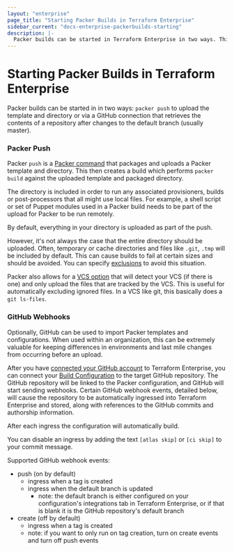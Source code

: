 ```yaml
---
layout: "enterprise"
page_title: "Starting Packer Builds in Terraform Enterprise"
sidebar_current: "docs-enterprise-packerbuilds-starting"
description: |-
  Packer builds can be started in Terraform Enterprise in two ways. This post is about how.
---
```


# Starting Packer Builds in Terraform Enterprise

Packer builds can be started in in two ways: `packer push`
to upload the template and directory or via a GitHub connection that retrieves
the contents of a repository after changes to the default branch (usually
master).

### Packer Push

Packer `push` is a [Packer command](https://packer.io/docs/command-line/push.html)
that packages and uploads a Packer template and directory. This then creates a build which performs `packer build` against the uploaded template
and packaged directory.

The directory is included in order to run any associated provisioners,
builds or post-processors that all might use local files. For example,
a shell script or set of Puppet modules used in a Packer build needs
to be part of the upload for Packer to be run remotely.

By default, everything in your directory is uploaded as part of the push.

However, it's not always the case that the entire directory should be uploaded. Often,
temporary or cache directories and files like `.git`, `.tmp` will be included by default. This
can cause builds to fail at certain sizes and should be avoided. You can
specify [exclusions](https://packer.io/docs/templates/push.html#exclude) to avoid this situation.

Packer also allows for a [VCS option](https://packer.io/docs/templates/push.html#vcs)
that will detect your VCS (if there is one) and only upload the files that are tracked by the VCS.
This is useful for automatically excluding ignored files. In a VCS
like git, this basically does a `git ls-files`.


### GitHub Webhooks

Optionally, GitHub can be used to import Packer templates and configurations.
When used within an organization, this can be extremely valuable for keeping
differences in environments and last mile changes from occurring before an
upload.

After you have [connected your GitHub account](/docs/enterprise/vcs/github.html) to Terraform Enterprise,
you can connect your [Build Configuration](/docs/enterprise/glossary#build-configuration)
to the target GitHub repository. The GitHub repository will be linked to the
Packer configuration, and GitHub will start sending webhooks.
Certain GitHub webhook events, detailed below, will cause the repository to be
automatically ingressed into Terraform Enterprise and stored, along with references to the
GitHub commits and authorship information.

After each ingress the configuration will automatically build.

You can disable an ingress by adding the text `[atlas skip]` or `[ci skip]` to
your commit message.

Supported GitHub webhook events:

- push (on by default)
  - ingress when a tag is created
  - ingress when the default branch is updated
    - note: the default branch is either configured on your configuration's
      integrations tab in Terraform Enterprise, or if that is blank it is the GitHub
      repository's default branch
- create (off by default)
  - ingress when a tag is created
  - note: if you want to only run on tag creation, turn on create events and
    turn off push events
